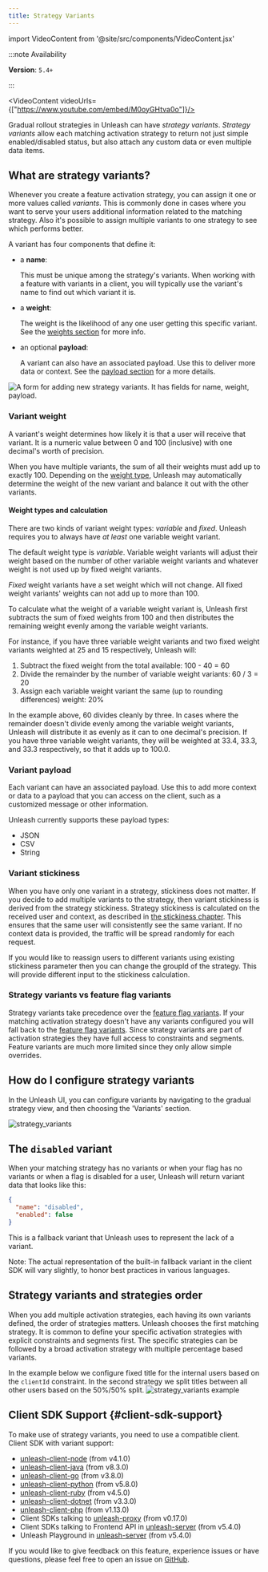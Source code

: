 ```yaml
---
title: Strategy Variants
---
```


import VideoContent from '@site/src/components/VideoContent.jsx'

:::note Availability

**Version**: `5.4+`

:::


<VideoContent videoUrls={["https://www.youtube.com/embed/M0oyGHtva0o"]}/>

Gradual rollout strategies in Unleash can have _strategy variants_. _Strategy variants_ allow each matching activation strategy to return not just simple enabled/disabled status, but
also attach any custom data or even multiple data items.

## What are strategy variants?

Whenever you create a feature activation strategy, you can assign it one or more values called _variants_.
This is commonly done in cases where you want to serve your users additional information related to the matching strategy.
Also it's possible to assign multiple variants to one strategy to see which performs better.

A variant has four components that define it:
- a **name**:

    This must be unique among the strategy's variants. When working with a feature with variants in a client, you will typically use the variant's name to find out which variant it is.

- a **weight**:

    The weight is the likelihood of any one user getting this specific variant. See the [weights section](#variant-weight) for more info.

- an optional **payload**:

    A variant can also have an associated payload. Use this to deliver more data or context. See the [payload section](#variant-payload) for a more details.


![A form for adding new strategy variants. It has fields for name, weight, payload.](/img/strategy-variant-creation-form.png 'Creating a new strategy variant')

### Variant weight

A variant's weight determines how likely it is that a user will receive that variant. It is a numeric value between 0 and 100 (inclusive) with one decimal's worth of precision.

When you have multiple variants, the sum of all their weights must add up to exactly 100. Depending on the [weight type](#weight-types), Unleash may automatically determine the weight of the new variant and balance it out with the other variants.

#### Weight types and calculation

There are two kinds of variant weight types: _variable_ and _fixed_. Unleash requires you to always have _at least_ one variable weight variant.

The default weight type is _variable_. Variable weight variants will adjust their weight based on the number of other variable weight variants and whatever weight is not used up by fixed weight variants.

_Fixed_ weight variants have a set weight which will not change. All fixed weight variants' weights can not add up to more than 100.

To calculate what the weight of a variable weight variant is, Unleash first subtracts the sum of fixed weights from 100 and then distributes the remaining weight evenly among the variable weight variants.

For instance, if you have three variable weight variants and two fixed weight variants weighted at 25 and 15 respectively, Unleash will:
1. Subtract the fixed weight from the total available: 100 - 40 = 60
2. Divide the remainder by the number of variable weight variants: 60 / 3 = 20
3. Assign each variable weight variant the same (up to rounding differences) weight: 20%

In the example above, 60 divides cleanly by three. In cases where the remainder doesn't divide evenly among the variable weight variants, Unleash will distribute it as evenly as it can to one decimal's precision. If you have three variable weight variants, they will be weighted at 33.4, 33.3, and 33.3 respectively, so that it adds up to 100.0.

### Variant payload

Each variant can have an associated payload. Use this to add more context or data to a payload that you can access on the client, such as a customized message or other information.

Unleash currently supports these payload types:

- JSON
- CSV
- String

### Variant stickiness

When you have only one variant in a strategy, stickiness does not matter. If you decide to add multiple variants to the strategy, then variant stickiness is derived from the strategy stickiness.
Strategy stickiness is calculated on the received user and context, as described in [the stickiness chapter](./stickiness.md). This ensures that the same user will consistently see the same variant. If no context data is provided, the traffic will be spread randomly for each request.

If you would like to reassign users to different variants using existing stickiness parameter then you can change the groupId of the strategy. This will provide different input to the stickiness calculation.

### Strategy variants vs feature flag variants

Strategy variants take precedence over the [feature flag variants](./feature-toggle-variants.md). If your matching activation strategy doesn't have any variants configured you will fall back to the [feature flag variants](./feature-toggle-variants.md).
Since strategy variants are part of activation strategies they have full access to constraints and segments. Feature variants are much more limited since they only allow simple overrides.

## How do I configure strategy variants

In the Unleash UI, you can configure variants by navigating to the gradual strategy view, and then choosing the 'Variants' section.

![strategy_variants](/img/strategy-variants.png 'Strategy Variants')

## The `disabled` variant

When your matching strategy has no variants or when your flag has no variants or when a flag is disabled for a user, Unleash will return variant data that looks like this:

```json
{
  "name": "disabled",
  "enabled": false
}
```

This is a fallback variant that Unleash uses to represent the lack of a variant.

Note: The actual representation of the built-in fallback variant in the client SDK will vary slightly, to honor best practices in various languages.

## Strategy variants and strategies order

When you add multiple activation strategies, each having its own variants defined, the order of strategies matters. Unleash chooses the first matching strategy.
It is common to define your specific activation strategies with explicit constraints and segments first. The specific strategies can be followed by a
broad activation strategy with multiple percentage based variants.

In the example below we configure fixed title for the internal users based on the `clientId` constraint. In the second strategy we split titles between all other users
based on the 50%/50% split.
![strategy_variants example](/img/strategy-variants-example.png 'Strategy Variants example')

## Client SDK Support {#client-sdk-support}

To make use of strategy variants, you need to use a compatible client. Client SDK with variant support:

- [unleash-client-node](https://github.com/Unleash/unleash-client-node) (from v4.1.0)
- [unleash-client-java](https://github.com/Unleash/unleash-client-java) (from v8.3.0)
- [unleash-client-go](https://github.com/Unleash/unleash-client-go) (from v3.8.0)
- [unleash-client-python](https://github.com/Unleash/unleash-client-python) (from v5.8.0)
- [unleash-client-ruby](https://github.com/Unleash/unleash-client-ruby) (from v4.5.0)
- [unleash-client-dotnet](https://github.com/Unleash/unleash-client-dotnet) (from v3.3.0)
- [unleash-client-php](https://github.com/Unleash/unleash-client-php) (from v1.13.0)
- Client SDKs talking to [unleash-proxy](https://github.com/Unleash/unleash-proxy) (from v0.17.0)
- Client SDKs talking to Frontend API in [unleash-server](https://github.com/Unleash/unleash) (from v5.4.0)
- Unleash Playground in [unleash-server](https://github.com/Unleash/unleash) (from v5.4.0)


If you would like to give feedback on this feature, experience issues or have questions, please feel free to open an issue on [GitHub](https://github.com/Unleash/unleash/).
